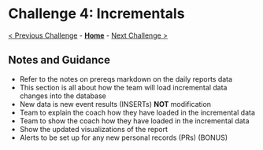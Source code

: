 # Challenge 4: Incrementals

[< Previous Challenge](./03-visualization.md) - **[Home](../README.md)** - [Next Challenge >](./05-data-masking.md)

## Notes and Guidance
- Refer to the notes on prereqs markdown on the daily reports data
- This section is all about how the team will load incremental data changes into the database
- New data is new event results (INSERTs) **NOT** modification
- Team to explain the coach how they have loaded in the incremental data
- Team to show the coach how they have loaded in the incremental data
- Show the updated visualizations of the report
- Alerts to be set up for any new personal records (PRs) (BONUS)